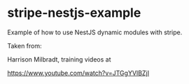 # stripe-nestjs-example

Example of how to use NestJS dynamic modules with stripe.

Taken from:

Harrison Milbradt, training videos at

https://www.youtube.com/watch?v=JTGgYVIBZjI
